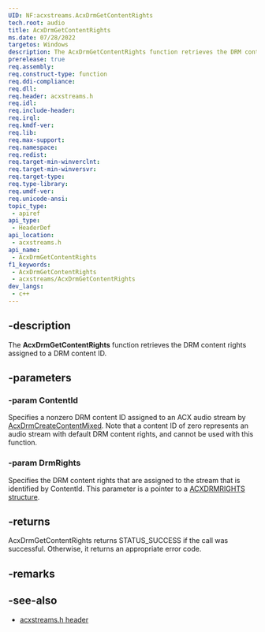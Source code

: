 ```yaml
---
UID: NF:acxstreams.AcxDrmGetContentRights
tech.root: audio
title: AcxDrmGetContentRights
ms.date: 07/28/2022
targetos: Windows
description: The AcxDrmGetContentRights function retrieves the DRM content rights assigned to a DRM content ID.
prerelease: true
req.assembly: 
req.construct-type: function
req.ddi-compliance: 
req.dll: 
req.header: acxstreams.h
req.idl: 
req.include-header: 
req.irql: 
req.kmdf-ver: 
req.lib: 
req.max-support: 
req.namespace: 
req.redist: 
req.target-min-winverclnt: 
req.target-min-winversvr: 
req.target-type: 
req.type-library: 
req.umdf-ver: 
req.unicode-ansi: 
topic_type:
 - apiref
api_type:
 - HeaderDef 
api_location:
 - acxstreams.h
api_name:
 - AcxDrmGetContentRights
f1_keywords:
 - AcxDrmGetContentRights
 - acxstreams/AcxDrmGetContentRights
dev_langs:
 - c++
---
```


## -description

The **AcxDrmGetContentRights** function retrieves the DRM content rights assigned to a DRM content ID.

## -parameters

### -param ContentId

Specifies a nonzero DRM content ID assigned to an ACX audio stream by [AcxDrmCreateContentMixed](nf-acxstreams-acxdrmcreatecontentmixed.md). Note that a content ID of zero represents an audio stream with default DRM content rights, and cannot be used with this function.

### -param DrmRights

Specifies the DRM content rights that are assigned to the stream that is identified by ContentId. This parameter is a pointer to a [ACXDRMRIGHTS structure](ns-acxstreams-acxdrmrights.md).

## -returns

AcxDrmGetContentRights returns STATUS_SUCCESS if the call was successful. Otherwise, it returns an appropriate error code.

## -remarks

## -see-also

- [acxstreams.h header](index.md)
